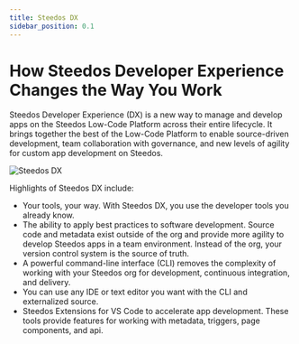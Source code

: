 ```yaml
---
title: Steedos DX
sidebar_position: 0.1
---
```


# How Steedos Developer Experience Changes the Way You Work

Steedos Developer Experience (DX) is a new way to manage and develop apps on the Steedos Low-Code Platform across their entire lifecycle. It brings together the best of the Low-Code Platform to enable source-driven development, team collaboration with governance, and new levels of agility for custom app development on Steedos.

![Steedos DX](/img/platform/steedos-dx.png)

Highlights of Steedos DX include:

- Your tools, your way. With Steedos DX, you use the developer tools you already know.
- The ability to apply best practices to software development. Source code and metadata exist outside of the org and provide more agility to develop Steedos apps in a team environment. Instead of the org, your version control system is the source of truth.
- A powerful command-line interface (CLI) removes the complexity of working with your Steedos org for development, continuous integration, and delivery.
- You can use any IDE or text editor you want with the CLI and externalized source.
- Steedos Extensions for VS Code to accelerate app development. These tools provide features for working with metadata, triggers, page components, and api.
